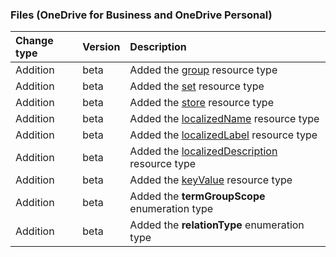 ### Files (OneDrive for Business and OneDrive Personal)

| **Change type** | **Version** | **Description** |
|:---|:---|:---|
|Addition|beta|Added the [group](/graph/api/resources/group?view=graph-rest-beta) resource type|
|Addition|beta|Added the [set](/graph/api/resources/set?view=graph-rest-beta) resource type|
|Addition|beta|Added the [store](/graph/api/resources/store?view=graph-rest-beta) resource type|
|Addition|beta|Added the [localizedName](/graph/api/resources/localizedName?view=graph-rest-beta) resource type|
|Addition|beta|Added the [localizedLabel](/graph/api/resources/localizedLabel?view=graph-rest-beta) resource type|
|Addition|beta|Added the [localizedDescription](/graph/api/resources/localizedDescription?view=graph-rest-beta) resource type|
|Addition|beta|Added the [keyValue](/graph/api/resources/keyValue?view=graph-rest-beta) resource type|
|Addition|beta|Added the **termGroupScope** enumeration type|
|Addition|beta|Added the **relationType** enumeration type|
